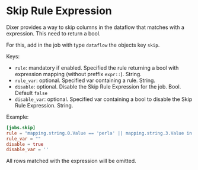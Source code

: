 # Skip Rule Expression

Dixer provides a way to skip columns in the dataflow that matches with a expression. This need to return a bool.

For this, add in the job with type `dataflow` the objects key `skip`.

Keys:

- `rule`: mandatory if enabled. Specified the rule returning a bool with expression mapping (without preffix `expr::`). String.
- `rule_var`: optional. Specified var containing a rule. String.
- `disable`: optional. Disable the Skip Rule Expression for the job. Bool. Default `false`
- `disable_var`: optional. Specified var containing a bool to disable the Skip Rule Expression. String.

Example:

```toml
[jobs.skip]
rule = "mapping.string.0.Value == 'perla' || mapping.string.3.Value in ['peña','smith']"
rule_var = ""
disable = true
disable_var = ''
```

All rows matched with the expression will be omitted.